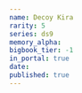 ```yaml
---
name: Decoy Kira
rarity: 5
series: ds9
memory_alpha:
bigbook_tier: -1
in_portal: true
date:
published: true
---
```



